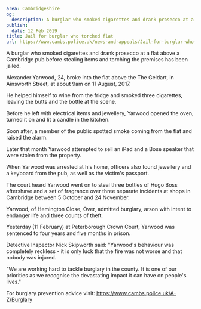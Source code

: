 ```yaml
area: Cambridgeshire
og:
  description: A burglar who smoked cigarettes and drank prosecco at a flat above a Cambridge pub before stealing items and torching the premises has been jailed.
publish:
  date: 12 Feb 2019
title: Jail for burglar who torched flat
url: https://www.cambs.police.uk/news-and-appeals/Jail-for-burglar-who-torched-flat
```

A burglar who smoked cigarettes and drank prosecco at a flat above a Cambridge pub before stealing items and torching the premises has been jailed.

Alexander Yarwood, 24, broke into the flat above the The Geldart, in Ainsworth Street, at about 9am on 11 August, 2017.

He helped himself to wine from the fridge and smoked three cigarettes, leaving the butts and the bottle at the scene.

Before he left with electrical items and jewellery, Yarwood opened the oven, turned it on and lit a candle in the kitchen.

Soon after, a member of the public spotted smoke coming from the flat and raised the alarm.

Later that month Yarwood attempted to sell an iPad and a Bose speaker that were stolen from the property.

When Yarwood was arrested at his home, officers also found jewellery and a keyboard from the pub, as well as the victim's passport.

The court heard Yarwood went on to steal three bottles of Hugo Boss aftershave and a set of fragrance over three separate incidents at shops in Cambridge between 5 October and 24 November.

Yarwood, of Hemington Close, Over, admitted burglary, arson with intent to endanger life and three counts of theft.

Yesterday (11 February) at Peterborough Crown Court, Yarwood was sentenced to four years and five months in prison.

Detective Inspector Nick Skipworth said: "Yarwood's behaviour was completely reckless - it is only luck that the fire was not worse and that nobody was injured.

"We are working hard to tackle burglary in the county. It is one of our priorities as we recognise the devastating impact it can have on people's lives."

For burglary prevention advice visit: https://www.cambs.police.uk/A-Z/Burglary
